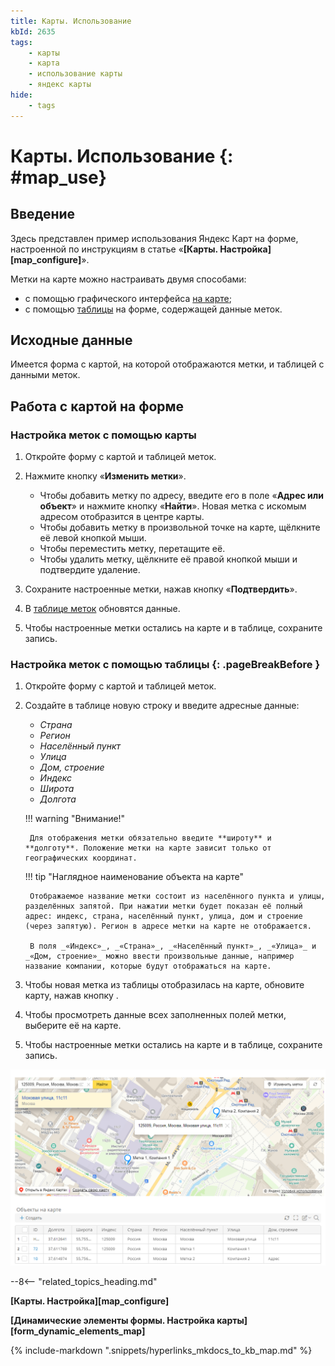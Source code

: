 ```yaml
---
title: Карты. Использование
kbId: 2635
tags:
    - карты
    - карта
    - использование карты
    - яндекс карты
hide:
    - tags
---
```


# Карты. Использование {: #map_use}

## Введение

Здесь представлен пример использования Яндекс Карт на форме, настроенной по инструкциям в статье «**[Карты. Настройка][map_configure]**».

Метки на карте можно настраивать двумя способами:

- с помощью графического интерфейса [на карте](#настройка-меток-с-помощью-карты);
- с помощью [таблицы](#настройка-меток-с-помощью-таблицы) на форме, содержащей данные меток.

## Исходные данные

Имеется форма c картой, на которой отображаются метки, и таблицей с данными меток.

## Работа с картой на форме

### Настройка меток с помощью карты

1. Откройте форму с картой и таблицей меток.
2. Нажмите кнопку «**Изменить метки**».

    - Чтобы добавить метку по адресу, введите его в поле «**Адрес или объект**» и нажмите кнопку «**Найти**». Новая метка с искомым адресом отобразится в центре карты.
    - Чтобы добавить метку в произвольной точке на карте, щёлкните её левой кнопкой мыши.
    - Чтобы переместить метку, перетащите её.
    - Чтобы удалить метку, щёлкните её правой кнопкой мыши и подтвердите удаление.

3. Сохраните настроенные метки, нажав кнопку «**Подтвердить**».
4. В [таблице меток](#настройка-меток-с-помощью-таблицы) обновятся данные.
5. Чтобы настроенные метки остались на карте и в таблице, сохраните запись.

### Настройка меток с помощью таблицы {: .pageBreakBefore }

1. Откройте форму с картой и таблицей меток.
2. Создайте в таблице новую строку и введите адресные данные:

    - _Страна_
    - _Регион_
    - _Населённый пункт_
    - _Улица_
    - _Дом, строение_
    - _Индекс_
    - _Широта_
    - _Долгота_

    !!! warning "Внимание!"

        Для отображения метки обязательно введите **широту** и **долготу**. Положение метки на карте зависит только от географических координат.

    !!! tip "Наглядное наименование объекта на карте"

        Отображаемое название метки состоит из населённого пункта и улицы, разделённых запятой. При нажатии метки будет показан её полный адрес: индекс, страна, населённый пункт, улица, дом и строение (через запятую). Регион в адресе метки на карте не отображается.

        В поля _«Индекс»_, _«Страна»_, _«Населённый пункт»_, _«Улица»_ и _«Дом, строение»_ можно ввести произвольные данные, например название компании, которые будут отображаться на карте.

3. Чтобы новая метка из таблицы отобразилась на карте, обновите карту, нажав кнопку <i class="fa-light fa-arrows-rotate"></i>.
4. Чтобы просмотреть данные всех заполненных полей метки, выберите её на карте.
5. Чтобы настроенные метки остались на карте и в таблице, сохраните запись.

_![Пример карты и таблицы меток на карте](img/map_use_example.png)_

--8<-- "related_topics_heading.md"

**[Карты. Настройка][map_configure]**

**[Динамические элементы формы. Настройка карты][form_dynamic_elements_map]**

{%
include-markdown ".snippets/hyperlinks_mkdocs_to_kb_map.md"
%}
